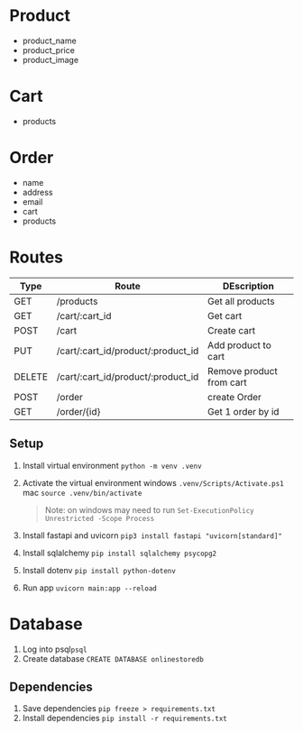 # Product
-   product_name
-   product_price
-   product_image

# Cart
- products

# Order
- name
- address
- email
- cart
- products

# Routes
| Type | Route | DEscription |
| --- | ---  | ---         |
| GET  | /products | Get all products|
| GET  | /cart/:cart_id | Get cart|
| POST | /cart  | Create cart|
| PUT | /cart/:cart_id/product/:product_id  | Add product to cart|
| DELETE  | /cart/:cart_id/product/:product_id | Remove product from cart|
| POST | /order | create Order |
| GET | /order/{id} | Get 1 order by id |


## Setup
1. Install virtual environment `python -m venv .venv`
1. Activate the virtual environment
    windows `.venv/Scripts/Activate.ps1`
    mac `source .venv/bin/activate`

    > Note: on windows may need to run `Set-ExecutionPolicy Unrestricted -Scope Process`
1. Install fastapi and uvicorn `pip3 install fastapi "uvicorn[standard]"`
1. Install sqlalchemy `pip install sqlalchemy psycopg2`
1. Install dotenv `pip install python-dotenv`
1. Run app `uvicorn main:app --reload`

# Database
1. Log into psql`psql`
1. Create database `CREATE DATABASE onlinestoredb`

## Dependencies
1. Save dependencies `pip freeze > requirements.txt`
1. Install dependencies `pip install -r requirements.txt`

